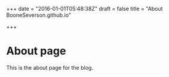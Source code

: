 +++
date = "2016-01-01T05:48:38Z"
draft = false
title = "About BooneSeverson.github.io"

+++

# About page

This is the about page for the blog.
